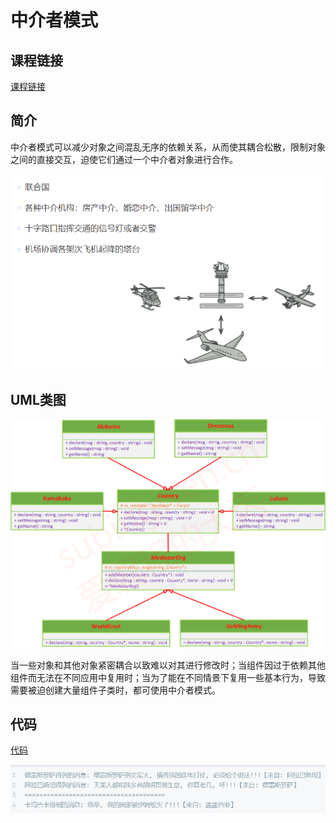 # 中介者模式

## 课程链接

[课程链接](https://subingwen.cn/design-patterns/mediator/)

## 简介

中介者模式可以减少对象之间混乱无序的依赖关系，从而使其耦合松散，限制对象之间的直接交互，迫使它们通过一个中介者对象进行合作。

![例子](image1.png)

## UML类图

![UML类图](image.png)

当一些对象和其他对象紧密耦合以致难以对其进行修改时；当组件因过于依赖其他组件而无法在不同应用中复用时；当为了能在不同情景下复用一些基本行为，导致需要被迫创建大量组件子类时，都可使用中介者模式。

## 代码

[代码](./sample.cpp)

![输出](image-1.png)